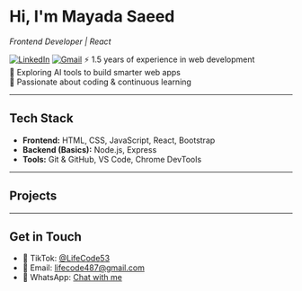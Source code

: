 # Hi, I'm Mayada Saeed

*Frontend Developer | React*

[![LinkedIn](https://img.shields.io/badge/LinkedIn-blue?logo=linkedin&logoColor=white)](https://linkedin.com/in/username)
[![Gmail](https://img.shields.io/badge/Gmail-red?logo=gmail&logoColor=white)](mailto:yourmail@gmail.com)
⚡ 1.5 years of experience in web development  
🤖 Exploring AI tools to build smarter web apps  
🚀 Passionate about coding & continuous learning  

---

## Tech Stack
- **Frontend:** HTML, CSS, JavaScript, React, Bootstrap  
- **Backend (Basics):** Node.js, Express  
- **Tools:** Git & GitHub, VS Code, Chrome DevTools 

---

## Projects

---

## Get in Touch
- 🎥 TikTok: [@LifeCode53](https://www.tiktok.com/@lifecode53?is_from_webapp=1&sender_device=pc)  
- 📧 Email: lifecode487@gmail.com
- 💬 WhatsApp: [Chat with me](https://wh.ms/201123382567)
